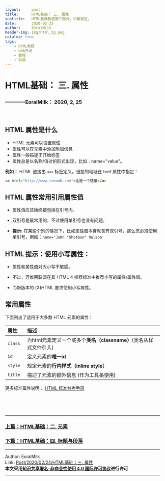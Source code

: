 ```yaml
---
layout:     post                    
title:      HTML基础： 三. 属性             
subtitle:   HTML基础教程第三部分，讲解属性。
date:       2020-02-25           
author:     EoralMilk             
header-img: img/html_bg.png    
catalog: true                    
tags:        
    - HTML教程
    - web开发
    - 教程
    - 前端
---
```



# HTML基础： 三. 属性
### ————EoralMilk： 2020, 2, 25
<br/>  

## HTML 属性是什么
- HTML 元素可以设置属性
- 属性可以在元素中添加附加信息
- 属性一般描述于开始标签
- 属性总是以名称/值对的形式出现，比如：name="value"。

**例如：**
HTML 链接由 `<a>` 标签定义。链接的地址在 href 属性中指定：

```html
<a href="http://www.runoob.com">这是一个链接</a>
```

## HTML 属性常用引用属性值
- 属性值应该始终被包括在引号内。

- 双引号是最常用的，不过使用单引号也没有问题。

- **提示:** 在某些个别的情况下，比如属性值本身就含有双引号，那么您必须使用单引号，例如：`name='John "ShotGun" Nelson'`


## HTML 提示：使用小写属性：
- 属性和属性值对大小写不敏感。

- 不过，万维网联盟在其 HTML 4 推荐标准中推荐小写的属性/属性值。

- 而新版本的 (X)HTML 要求使用小写属性。

## 常用属性

下面列出了适用于大多数 HTML 元素的属性：

|属性	|描述   |
|:---   |:---|
|`class`	|为html元素定义一个或多个**类名（classname）**(类名从样式文件引入)
|`id`	    |定义元素的**唯一id**
|`style`  |规定元素的**行内样式（inline style）**
|`title ` |描述了元素的额外信息 (作为工具条使用)

更多标准属性说明： [HTML 标准参考手册](https://www.runoob.com/tags/html-reference.html)

<br/>  
<br/>
<br/>

---  
### [上篇：HTML基础：二. 元素](https://eoralmilk.github.io/2020/02/24/HTML%E5%9F%BA%E7%A1%80-%E4%BA%8C/)
### [下篇：HTML基础：四. 标题与段落](https://eoralmilk.github.io/2020/02/25/HTML%E5%9F%BA%E7%A1%80-%E5%9B%9B/)


---  

Author: EoralMilk  
Link: [Post/2020/02/24/HTML基础：三. 属性](https://eoralmilk.github.io/2020/02/25/HTML%E5%9F%BA%E7%A1%80-%E4%B8%89/)   
**本文采用[知识共享署名-非商业性使用 4.0 国际许可协议](https://creativecommons.org/licenses/by-nc-sa/4.0/)进行许可**  

--- 